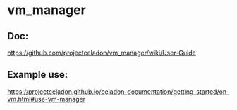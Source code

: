 # vm_manager

## Doc:
https://github.com/projectceladon/vm_manager/wiki/User-Guide

## Example use:
https://projectceladon.github.io/celadon-documentation/getting-started/on-vm.html#use-vm-manager
